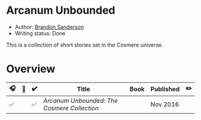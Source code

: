 # Arcanum Unbounded

- Author: [Brandon Sanderson](../../authors.md#brandon-sanderson)
- Writing status: Done

This is a collection of short stories set in the Cosmere universe.

# Overview

| 🎧 | 📱 | ✔️ | Title | Book | Published | ✏️ |
| - | - | - | - | - | - | - |
| ✅ | | ✅ | _Arcanum Unbounded: The Cosmere Collection_ | | Nov 2016 | |
